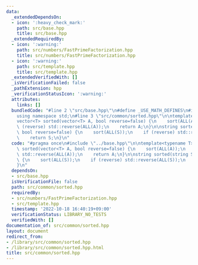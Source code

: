 ```yaml
---
data:
  _extendedDependsOn:
  - icon: ':heavy_check_mark:'
    path: src/base.hpp
    title: src/base.hpp
  _extendedRequiredBy:
  - icon: ':warning:'
    path: src/numbers/FastPrimeFactorization.hpp
    title: src/numbers/FastPrimeFactorization.hpp
  - icon: ':warning:'
    path: src/template.hpp
    title: src/template.hpp
  _extendedVerifiedWith: []
  _isVerificationFailed: false
  _pathExtension: hpp
  _verificationStatusIcon: ':warning:'
  attributes:
    links: []
  bundledCode: "#line 2 \"src/base.hpp\"\n#define _USE_MATH_DEFINES\n#include <bits/stdc++.h>\n\
    using namespace std;\n#line 3 \"src/common/sorted.hpp\"\n\ntemplate<typename T>\n\
    vector<T> sorted(vector<T> A, bool reverse=false) {\n    sort(ALL(A));\n    if\
    \ (reverse) std::reverse(ALL(A));\n    return A;\n}\n\nstring sorted(string S,\
    \ bool reverse=false) {\n    sort(ALL(S));\n    if (reverse) std::reverse(ALL(S));\n\
    \    return S;\n}\n"
  code: "#pragma once\n#include \"../base.hpp\"\n\ntemplate<typename T>\nvector<T>\
    \ sorted(vector<T> A, bool reverse=false) {\n    sort(ALL(A));\n    if (reverse)\
    \ std::reverse(ALL(A));\n    return A;\n}\n\nstring sorted(string S, bool reverse=false)\
    \ {\n    sort(ALL(S));\n    if (reverse) std::reverse(ALL(S));\n    return S;\n\
    }\n"
  dependsOn:
  - src/base.hpp
  isVerificationFile: false
  path: src/common/sorted.hpp
  requiredBy:
  - src/numbers/FastPrimeFactorization.hpp
  - src/template.hpp
  timestamp: '2022-10-18 16:40:19+09:00'
  verificationStatus: LIBRARY_NO_TESTS
  verifiedWith: []
documentation_of: src/common/sorted.hpp
layout: document
redirect_from:
- /library/src/common/sorted.hpp
- /library/src/common/sorted.hpp.html
title: src/common/sorted.hpp
---
```

